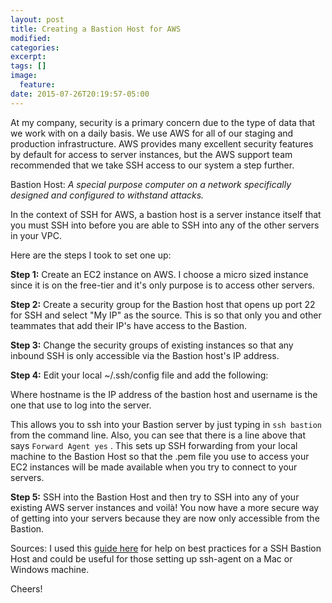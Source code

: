 ```yaml
---
layout: post
title: Creating a Bastion Host for AWS
modified:
categories: 
excerpt:
tags: []
image:
  feature:
date: 2015-07-26T20:19:57-05:00
---
```


At my company, security is a primary concern due to the type of data that we work with on a daily basis. We use AWS for all of our staging and production infrastructure. AWS provides many excellent security features by default for access to server instances, but the AWS support team recommended that we take SSH access to our system a step further. 

Bastion Host: 
*A special purpose computer on a network specifically designed and configured to withstand attacks.*

In the context of SSH for AWS, a bastion host is a server instance itself that you must SSH into before you are able to SSH into any of the other servers in your VPC. 

Here are the steps I took to set one up:

**Step 1:** Create an EC2 instance on AWS. I choose a micro sized instance since it is on the free-tier and it's only purpose is to access other servers.

**Step 2:** Create a security group for the Bastion host that opens up port 22 for SSH and select "My IP" as the source. This is so that only you and other teammates that add their IP's have access to the Bastion. 

**Step 3:** Change the security groups of existing instances so that any inbound SSH is only accessible via the Bastion host's IP address. 

**Step 4:** Edit your local ~/.ssh/config file and add the following: 
<script src="https://gist.github.com/vaughanj10/14cc728f6c8db7072cad.js"></script> Where hostname is the IP address of the bastion host and username is the one that use to log into the server. 

This allows you to ssh into your Bastion server by just typing in `ssh bastion` from the command line. Also, you can see that there is a line above that says `Forward Agent yes` . This sets up SSH forwarding from your local machine to the Bastion Host so that the .pem file you use to access your EC2 instances will be made available when you try to connect to your servers.

**Step 5:** 
SSH into the Bastion Host and then try to SSH into any of your existing AWS server instances and voilà! You now have a more secure way of getting into your servers because they are now only accessible from the Bastion. 


Sources:
I used this [guide here](http://blogs.aws.amazon.com/security/post/Tx3N8GFK85UN1G6/Securely-connect-to-Linux-instances-running-in-a-private-Amazon-VPC) for help on best practices for a SSH Bastion Host and could be useful for those setting up ssh-agent on a Mac or Windows machine.

Cheers!